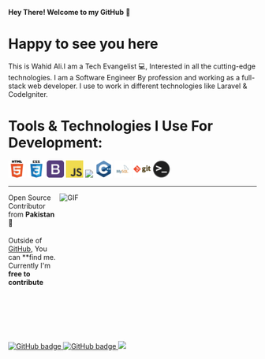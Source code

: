 **Hey There! Welcome to my GitHub** 👋

 <p align="center"><h1>Happy to see you here</h1> This is Wahid Ali.I am a Tech Evangelist 💻, Interested in all the cutting-edge technologies. I am a Software Engineer By profession and working as a full-stack web developer.
 I use to work in different technologies like Laravel & CodeIgniter.
</p>

# Tools & Technologies I Use For Development:
<code><img height="35" src="https://raw.githubusercontent.com/github/explore/80688e429a7d4ef2fca1e82350fe8e3517d3494d/topics/html/html.png"></code>
<code><img height="35" src="https://raw.githubusercontent.com/github/explore/80688e429a7d4ef2fca1e82350fe8e3517d3494d/topics/css/css.png"></code>
<code><img height="35" src="https://raw.githubusercontent.com/github/explore/80688e429a7d4ef2fca1e82350fe8e3517d3494d/topics/bootstrap/bootstrap.png"></code>
<code><img height="35" src="https://raw.githubusercontent.com/github/explore/80688e429a7d4ef2fca1e82350fe8e3517d3494d/topics/javascript/javascript.png"></code>
<code><img height="35" src="https://avatars1.githubusercontent.com/u/25158?s=200&v=4"></code>
<code><img height="35" src="https://raw.githubusercontent.com/github/explore/80688e429a7d4ef2fca1e82350fe8e3517d3494d/topics/cpp/cpp.png"></code>
<code><img height="35" src="https://raw.githubusercontent.com/github/explore/80688e429a7d4ef2fca1e82350fe8e3517d3494d/topics/mysql/mysql.png"></code>
<code><img height="35" src="https://raw.githubusercontent.com/github/explore/80688e429a7d4ef2fca1e82350fe8e3517d3494d/topics/git/git.png"></code>
<code><img height="35" src="https://raw.githubusercontent.com/github/explore/80688e429a7d4ef2fca1e82350fe8e3517d3494d/topics/terminal/terminal.png"></code>
<br>



---

<!-- <p align="center">
  <img width="65%" src="https://github-readme-stats.vercel.app/api?username=Wahid-Alii&show_icons=true&title_color=fff&icon_color=79ff97&text_color=9f9f9f&bg_color=151515" />
  <img width="27%" src="https://github-readme-stats.vercel.app/api/top-langs/?username=Wahid-Alii&count_icons=true&title_color=fff&icon_color=79ff97&text_color=9f9f9f&bg_color=151515" />
</p> -->

<p><img align="right" alt="GIF" src="aizaz.gif" width="400" height="300" /> </p>

Open Source Contributor from **Pakistan 💚**



####

Outside of [GitHub](https://github.com/Wahid-Alii/), You can **find me. Currently I'm **free to contribute**

<p >
  <a href="https://github.com/Wahid-Alii?tab=followers">
    <img src="https://komarev.com/ghpvc/?username=Wahid-Alii&color=blue&label=Profile+Views" alt="GitHub badge" />
  </a>
  <a href="https://github.com/Wahid-Alii?tab=followers">
    <img src="https://img.shields.io/github/followers/MianAizaz6?label=follow&style=social" alt="GitHub badge" />
  </a>
  <a href="https://twitter.com/iamwahidd">
    <img src="https://img.shields.io/twitter/follow/iamwahidd?style=social" />
  </a>
<!--   <a href="https://www.linkedin.com/in/mian-aizaz-92a690172/">
    <img src="https://img.shields.io/badge/-MianAizaz-blue?style=flat-square&logo=Linkedin&logoColor=white&link=https://www.linkedin.com/in/mian-aizaz-92a690172/" />
  </a> -->
</p>

<!-- <p><a href="https://dotcomservices.com.pk/">🌐 Check out my website</a></p> -->
<!--


